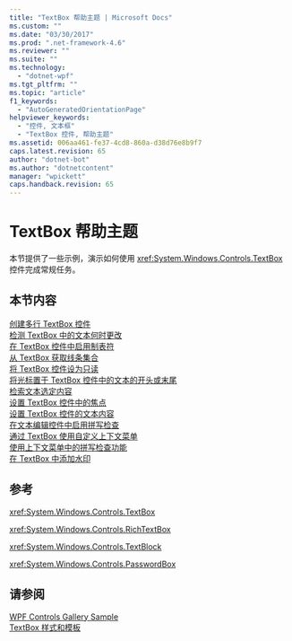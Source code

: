 ```yaml
---
title: "TextBox 帮助主题 | Microsoft Docs"
ms.custom: ""
ms.date: "03/30/2017"
ms.prod: ".net-framework-4.6"
ms.reviewer: ""
ms.suite: ""
ms.technology: 
  - "dotnet-wpf"
ms.tgt_pltfrm: ""
ms.topic: "article"
f1_keywords: 
  - "AutoGeneratedOrientationPage"
helpviewer_keywords: 
  - "控件, 文本框"
  - "TextBox 控件, 帮助主题"
ms.assetid: 006aa461-fe37-4cd8-860a-d38d76e8b9f7
caps.latest.revision: 65
author: "dotnet-bot"
ms.author: "dotnetcontent"
manager: "wpickett"
caps.handback.revision: 65
---
```

# TextBox 帮助主题
本节提供了一些示例，演示如何使用 <xref:System.Windows.Controls.TextBox> 控件完成常规任务。  
  
## 本节内容  
 [创建多行 TextBox 控件](../../../../docs/framework/wpf/controls/how-to-create-a-multiline-textbox-control.md)  
 [检测 TextBox 中的文本何时更改](../../../../docs/framework/wpf/controls/how-to-detect-when-text-in-a-textbox-has-changed.md)  
 [在 TextBox 控件中启用制表符](../../../../docs/framework/wpf/controls/how-to-enable-tab-characters-in-a-textbox-control.md)  
 [从 TextBox 获取线条集合](../../../../docs/framework/wpf/controls/how-to-get-a-collection-of-lines-from-a-textbox.md)  
 [将 TextBox 控件设为只读](../../../../docs/framework/wpf/controls/how-to-make-a-textbox-control-read-only.md)  
 [将光标置于 TextBox 控件中的文本的开头或末尾](../../../../docs/framework/wpf/controls/position-the-cursor-at-the-beginning-or-end-of-text.md)  
 [检索文本选定内容](../../../../docs/framework/wpf/controls/how-to-retrieve-a-text-selection.md)  
 [设置 TextBox 控件中的焦点](../../../../docs/framework/wpf/controls/how-to-set-focus-in-a-textbox-control.md)  
 [设置 TextBox 控件的文本内容](../../../../docs/framework/wpf/controls/how-to-set-the-text-content-of-a-textbox-control.md)  
 [在文本编辑控件中启用拼写检查](../../../../docs/framework/wpf/controls/how-to-enable-spell-checking-in-a-text-editing-control.md)  
 [通过 TextBox 使用自定义上下文菜单](../../../../docs/framework/wpf/controls/how-to-use-a-custom-context-menu-with-a-textbox.md)  
 [使用上下文菜单中的拼写检查功能](../../../../docs/framework/wpf/controls/how-to-use-spell-checking-with-a-context-menu.md)  
 [在 TextBox 中添加水印](../../../../docs/framework/wpf/controls/how-to-add-a-watermark-to-a-textbox.md)  
  
## 参考  
 <xref:System.Windows.Controls.TextBox>  
  
 <xref:System.Windows.Controls.RichTextBox>  
  
 <xref:System.Windows.Controls.TextBlock>  
  
 <xref:System.Windows.Controls.PasswordBox>  
  
## 请参阅  
 [WPF Controls Gallery Sample](http://go.microsoft.com/fwlink/?LinkID=160053)   
 [TextBox 样式和模板](../../../../docs/framework/wpf/controls/textbox-styles-and-templates.md)